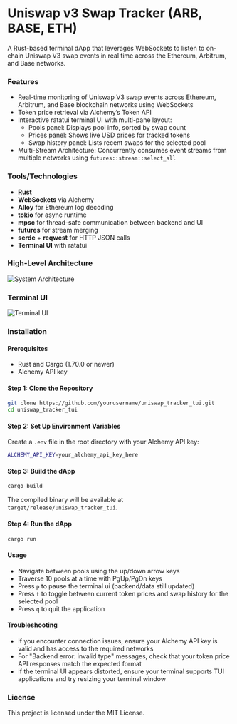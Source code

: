 # Uniswap v3 Swap Tracker (ARB, BASE, ETH)
A Rust-based terminal dApp that leverages WebSockets to listen to on-chain Uniswap V3 swap events in real time across the Ethereum, Arbitrum, and Base networks.

### Features
- Real-time monitoring of Uniswap V3 swap events across Ethereum, Arbitrum, and Base blockchain networks using WebSockets
- Token price retrieval via Alchemy’s Token API
- Interactive ratatui terminal UI with multi-pane layout:
    - Pools panel: Displays pool info, sorted by swap count
    - Prices panel: Shows live USD prices for tracked tokens
    - Swap history panel: Lists recent swaps for the selected pool
- Multi-Stream Architecture: Concurrently consumes event streams from multiple networks using `futures::stream::select_all`


### Tools/Technologies
- **Rust**
- **WebSockets** via Alchemy
- **Alloy** for Ethereum log decoding
- **tokio** for async runtime
- **mpsc** for thread-safe communication between backend and UI
- **futures** for stream merging
- **serde** + **reqwest** for HTTP JSON calls
- **Terminal UI** with ratatui



### High-Level Architecture

![System Architecture](sp_sys.png)

### Terminal UI

![Terminal UI](with_prices.png)

### Installation

#### Prerequisites
- Rust and Cargo (1.70.0 or newer)
- Alchemy API key

#### Step 1: Clone the Repository
```bash
git clone https://github.com/yourusername/uniswap_tracker_tui.git
cd uniswap_tracker_tui
```

#### Step 2: Set Up Environment Variables
Create a `.env` file in the root directory with your Alchemy API key:
```bash
ALCHEMY_API_KEY=your_alchemy_api_key_here
```

#### Step 3: Build the dApp
```bash
cargo build
```
The compiled binary will be available at `target/release/uniswap_tracker_tui`.

#### Step 4: Run the dApp
```bash
cargo run
```

#### Usage
- Navigate between pools using the up/down arrow keys
- Traverse 10 pools at a time with PgUp/PgDn keys
- Press `p` to pause the terminal ui (backend/data still updated)
- Press `t` to toggle between current token prices and swap history for the selected pool
- Press `q` to quit the application

#### Troubleshooting
- If you encounter connection issues, ensure your Alchemy API key is valid and has access to the required networks
- For "Backend error: invalid type" messages, check that your token price API responses match the expected format
- If the terminal UI appears distorted, ensure your terminal supports TUI applications and try resizing your terminal window

### License
This project is licensed under the MIT License.